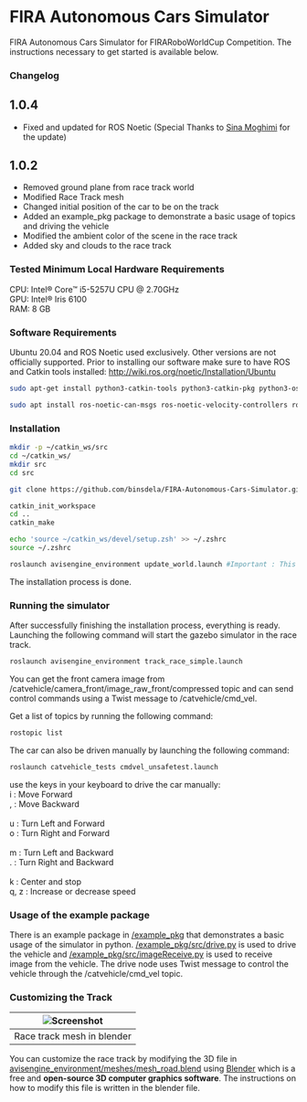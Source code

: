 # FIRA Autonomous Cars Simulator
FIRA Autonomous Cars Simulator for FIRARoboWorldCup Competition.
The instructions necessary to get started is available below.

### Changelog
## 1.0.4
  - Fixed and updated for ROS Noetic (Special Thanks to [Sina Moghimi](https://github.com/sinamoghimi73) for the update)
## 1.0.2
  - Removed ground plane from race track world
  - Modified Race Track mesh
  - Changed initial position of the car to be on the track
  - Added an example_pkg package to demonstrate a basic usage of topics and driving the vehicle
  - Modified the ambient color of the scene in the race track
  - Added sky and clouds to the race track

### Tested Minimum Local Hardware Requirements
CPU: Intel® Core™ i5-5257U CPU @ 2.70GHz <br/>
GPU: Intel® Iris 6100 <br/>
RAM: 8 GB

### Software Requirements
Ubuntu 20.04 and ROS Noetic used exclusively. Other versions are not officially supported.
Prior to installing our software make sure to have ROS and Catkin tools installed: http://wiki.ros.org/noetic/Installation/Ubuntu
```zsh
sudo apt-get install python3-catkin-tools python3-catkin-pkg python3-osrf-pycommon

sudo apt install ros-noetic-can-msgs ros-noetic-velocity-controllers ros-noetic-velodyne-pointcloud ros-noetic-teleop-twist-keyboard ros-noetic-gazebo-ros ros-noetic-gazebo-ros-control ros-noetic-gazebo-ros-pkgs ros-noetic-hector-gazebo-plugins ros-noetic-hector-gazebo-worlds ros-noetic-hector-gazebo ros-noetic-ros-controllers
```

### Installation
```zsh
mkdir -p ~/catkin_ws/src
cd ~/catkin_ws/
mkdir src
cd src

git clone https://github.com/binsdela/FIRA-Autonomous-Cars-Simulator.git

catkin_init_workspace
cd ..
catkin_make

echo 'source ~/catkin_ws/devel/setup.zsh' >> ~/.zshrc
source ~/.zshrc

roslaunch avisengine_environment update_world.launch #Important : This command will update every static paths in this package. Make sure to run this, otherwise the gazebo simulator won't run correctly.
```
The installation process is done.


### Running the simulator
After successfully finishing the installation process, everything is ready.
Launching the following command will start the gazebo simulator in the race track.
```bash
roslaunch avisengine_environment track_race_simple.launch 
```
You can get the front camera image from /catvehicle/camera_front/image_raw_front/compressed topic and can send control commands using a Twist message to /catvehicle/cmd_vel.

Get a list of topics by running the following command:
```bash
rostopic list
```
The car can also be driven manually by launching the following command:
```bash
roslaunch catvehicle_tests cmdvel_unsafetest.launch 
```
use the keys in your keyboard to drive the car manually: <br/>
i : Move Forward <br/>
, : Move Backward <br/>
<br/>
u : Turn Left and Forward <br/>
o : Turn Right and Forward <br/>
<br/>
m : Turn Left and Backward <br/>
. : Turn Right and Backward <br/>
<br/>
k : Center and stop <br/>
q, z : Increase or decrease speed <br/>

### Usage of the example package
There is an example package in [/example_pkg](https://github.com/Fira-Autonomous-Cars/FIRA-Autonomous-Cars-Simulator/tree/main/example_pkg) that demonstrates a basic usage of the simulator in python. 
[/example_pkg/src/drive.py](https://github.com/Fira-Autonomous-Cars/FIRA-Autonomous-Cars-Simulator/blob/main/example_pkg/src/drive.py) is used to drive the vehicle and [/example_pkg/src/imageReceive.py](https://github.com/Fira-Autonomous-Cars/FIRA-Autonomous-Cars-Simulator/blob/main/example_pkg/src/imageReceive.py) is used to receive image from the vehicle. 
The drive node uses Twist message to control the vehicle through the /catvehicle/cmd_vel topic.


### Customizing the Track
![Screenshot](https://drive.google.com/uc?export=view&id=1oJH5bNRIKqogS_7FeN3fB1J4HJtgAz7f) |
------------ |
Race track mesh in blender |


You can customize the race track by modifying the 3D file in [avisengine_environment/meshes/mesh_road.blend](https://github.com/Fira-Autonomous-Cars/FIRA-Autonomous-Cars-Simulator/blob/main/avisengine_environment/meshes/mesh_road.blend) using [Blender](https://www.blender.org/) which is a free and **open-source 3D computer graphics software**.
The instructions on how to modify this file is written in the blender file. 
